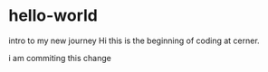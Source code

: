 # hello-world
intro to my new journey
Hi this is the beginning of coding at cerner.

i am commiting this change
